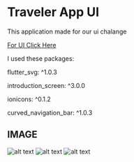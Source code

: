 # Traveler App UI

This application made for our ui chalange

[For UI Click Here](https://www.figma.com/file/K1MRy7whdPw7hsIdZQgOTy/Travel-App-(Community)?node-id=0%3A1)

I used these packages:

  flutter_svg: ^1.0.3
  
  
  introduction_screen: ^3.0.0
  
  
  ionicons: ^0.1.2
  
  
  curved_navigation_bar: ^1.0.3


## IMAGE

![alt text](https://i.hizliresim.com/ll746xx.png)
![alt text](https://i.hizliresim.com/8a7ng9l.png)
![alt text](https://i.hizliresim.com/qgr4qgf.png)
